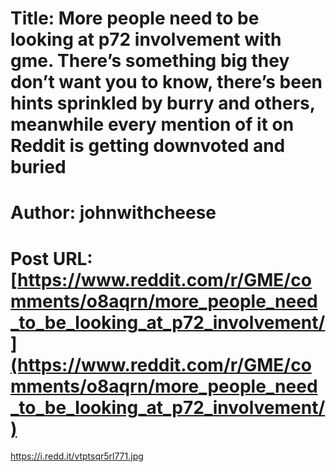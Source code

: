 # Title: More people need to be looking at p72 involvement with gme. There’s something big they don’t want you to know, there’s been hints sprinkled by burry and others, meanwhile every mention of it on Reddit is getting downvoted and buried
# Author: johnwithcheese
# Post URL: [https://www.reddit.com/r/GME/comments/o8aqrn/more_people_need_to_be_looking_at_p72_involvement/](https://www.reddit.com/r/GME/comments/o8aqrn/more_people_need_to_be_looking_at_p72_involvement/)


https://i.redd.it/vtptsqr5rl771.jpg